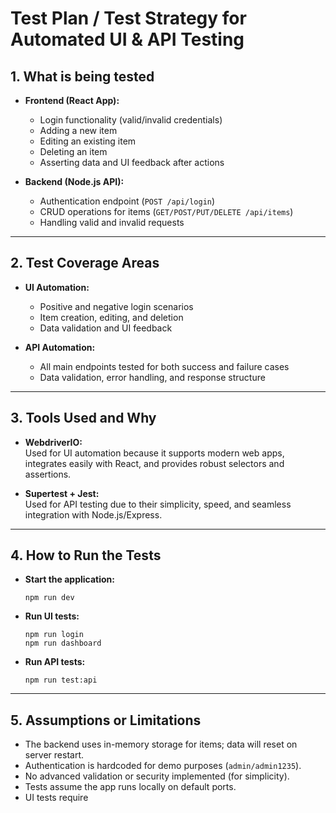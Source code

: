 # Test Plan / Test Strategy for Automated UI & API Testing


## 1. What is being tested

- **Frontend (React App):**
  - Login functionality (valid/invalid credentials)
  - Adding a new item
  - Editing an existing item
  - Deleting an item
  - Asserting data and UI feedback after actions

- **Backend (Node.js API):**
  - Authentication endpoint (`POST /api/login`)
  - CRUD operations for items (`GET/POST/PUT/DELETE /api/items`)
  - Handling valid and invalid requests

---

## 2. Test Coverage Areas

- **UI Automation:**
  - Positive and negative login scenarios
  - Item creation, editing, and deletion
  - Data validation and UI feedback

- **API Automation:**
  - All main endpoints tested for both success and failure cases
  - Data validation, error handling, and response structure

---

## 3. Tools Used and Why

- **WebdriverIO:**  
  Used for UI automation because it supports modern web apps, integrates easily with React, and provides robust selectors and assertions.

- **Supertest + Jest:**  
  Used for API testing due to their simplicity, speed, and seamless integration with Node.js/Express.

---

## 4. How to Run the Tests

- **Start the application:**
  ```
  npm run dev
  ```
- **Run UI tests:**
  ```
  npm run login
  npm run dashboard
  ```
- **Run API tests:**
  ```
  npm run test:api
  ```

---

## 5. Assumptions or Limitations

- The backend uses in-memory storage for items; data will reset on server restart.
- Authentication is hardcoded for demo purposes (`admin/admin1235`).
- No advanced validation or security implemented (for simplicity).
- Tests assume the app runs locally on default ports.
- UI tests require
